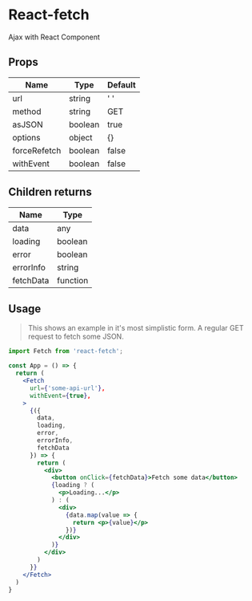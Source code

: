 # React-fetch

Ajax with React Component

## Props

| Name         |      Type   |  Default |
|--------------|-------------|----------|
| url          |  string     | ' '      |
| method       | string      | GET      |
| asJSON       | boolean     | true     |
| options      | object      | {}       |
| forceRefetch | boolean     | false    |
| withEvent    | boolean     | false    |

## Children returns

| Name         |      Type   | 
|--------------|-------------|
| data         | any         |
| loading      | boolean     |
| error        | boolean     |
| errorInfo    | string      |
| fetchData    | function    |

## Usage

> This shows an example in it's most simplistic form. A regular GET request to fetch some JSON.

```jsx
import Fetch from 'react-fetch';

const App = () => {
  return (
    <Fetch
      url={'some-api-url'},
      withEvent={true},
    >
      {({
        data,
        loading,
        error,
        errorInfo,
        fetchData
      }) => {
        return (
          <div>
            <button onClick={fetchData}>Fetch some data</button>
            {loading ? (
              <p>Loading...</p>
            ) : (
              <div>
                {data.map(value => {
                  return <p>{value}</p>
                })}
              </div>
            )}
          </div>
        )
      }}
    </Fetch>
  )
}
```

